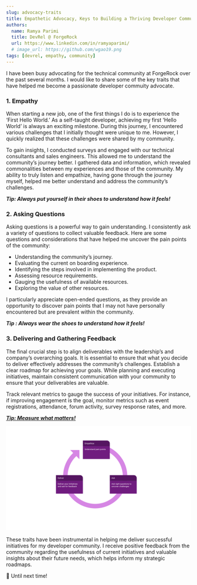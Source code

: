 ```yaml
---
slug: advocacy-traits
title: Empathetic Advocacy, Keys to Building a Thriving Developer Community
authors:
  name: Ramya Parimi
  title: DevRel @ ForgeRock
  url: https://www.linkedin.com/in/ramyaparimi/
  # image_url: https://github.com/wgao19.png
tags: [devrel, empathy, community]
---
```


I have been busy advocating for the technical community at ForgeRock over the past several months. I would like to share some of the key traits that have helped me become a passionate developer commuity advocate.

### 1. Empathy

When starting a new job, one of the first things I do is to experience the ‘First Hello World.’ As a self-taught developer, achieving my first ‘Hello World’ is always an exciting milestone. During this journey, I encountered various challenges that I initially thought were unique to me. However, I quickly realized that these challenges were shared by my community.

To gain insights, I conducted surveys and engaged with our technical consultants and sales engineers. This allowed me to understand the community’s journey better. I gathered data and information, which revealed commonalities between my experiences and those of the community. My ability to truly listen and empathize, having gone through the journey myself, helped me better understand and address the community’s challenges.

_**Tip: Always put yourself in their shoes to understand how it feels!**_

### 2. Asking Questions

Asking questions is a powerful way to gain understanding. I consistently ask a variety of questions to collect valuable feedback. Here are some questions and considerations that have helped me uncover the pain points of the community:

- Understanding the community’s journey.
- Evaluating the current on boarding experience.
- Identifying the steps involved in implementing the product.
- Assessing resource requirements.
- Gauging the usefulness of available resources.
- Exploring the value of other resources.

I particularly appreciate open-ended questions, as they provide an opportunity to discover pain points that I may not have personally encountered but are prevalent within the community.

_**Tip : Always wear the shoes to understand how it feels!**_

### 3. Delivering and Gathering Feedback

The final crucial step is to align deliverables with the leadership’s and company’s overarching goals. It is essential to ensure that what you decide to deliver effectively addresses the community’s challenges. Establish a clear roadmap for achieving your goals. While planning and executing initiatives, maintain consistent communication with your community to ensure that your deliverables are valuable.

Track relevant metrics to gauge the success of your initiatives. For instance, if improving engagement is the goal, monitor metrics such as event registrations, attendance, forum activity, survey response rates, and more.

_**[Tip: Measure what matters!](https://www.amazon.com/Measure-What-Matters-audiobook/dp/B07BMJ4L1S/ref=sr_1_6?keywords=metrics+that+matter&qid=1696878706&sr=8-6)**_

![devrel_traits](./devrel.svg)

These traits have been instrumental in helping me deliver successful initiatives for my developer community. I receive positive feedback from the community regarding the usefulness of current initiatives and valuable insights about their future needs, which helps inform my strategic roadmaps.

👋 Until next time!

